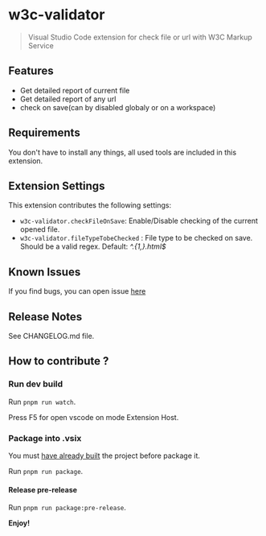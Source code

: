 # w3c-validator

> Visual Studio Code extension for check file or url with W3C Markup Service

## Features

- Get detailed report of current file
- Get detailed report of any url
- check on save(can by disabled globaly or on a workspace)

## Requirements

You don't have to install any things, all used tools are included in this extension.

## Extension Settings

This extension contributes the following settings:

- `w3c-validator.checkFileOnSave`: Enable/Disable checking of the current opened file.
- `w3c-validator.fileTypeTobeChecked` : File type to be checked on save. Should be a valid regex. Default: _^.{1,}.html$_

## Known Issues

If you find bugs, you can open issue [here](https://github.com/jokay03J-V2/w3c-validator/issues)

## Release Notes

See CHANGELOG.md file.

## How to contribute ?

### Run dev build

Run `pnpm run watch`.

Press F5 for open vscode on mode Extension Host.

### Package into .vsix

You must [have already built](#run-production-production-build) the project before package it.

Run `pnpm run package`.

#### Release pre-release

Run `pnpm run package:pre-release`.

**Enjoy!**
